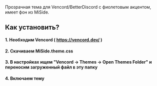 Прозрачная тема для Vencord/BetterDiscord с фиолетовым акцентом, имеет фон из MiSide.

## Как установить?
#### 1. Необходим Vencord ( https://vencord.dev/ )
#### 2. Скачиваем MiSide.theme.css
#### 3. В настройках ищем "Vencord -> Themes -> Open Themes Folder" и переносим загруженный файл в эту папку
#### 4. Включаем тему
